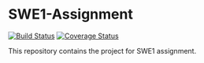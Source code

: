 # SWE1-Assignment

[![Build Status](https://app.travis-ci.com/ander9991/swe1-assignment.svg?token=Ws8r5XrbQFzCJMCr9AX7&branch=main)](https://app.travis-ci.com/ander9991/swe1-assignment)
[![Coverage Status](https://coveralls.io/repos/github/ander9991/swe1-assignment/badge.svg?branch=)](https://coveralls.io/github/ander9991/swe1-assignment?branch=)

This repository contains the project for SWE1 assignment.
